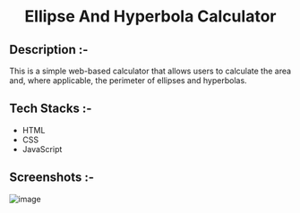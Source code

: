# <p align="center">Ellipse And Hyperbola Calculator</p>

## Description :-

This is a simple web-based calculator that allows users to calculate the area and, where applicable, the perimeter of ellipses and hyperbolas.

## Tech Stacks :-

- HTML
- CSS
- JavaScript

## Screenshots :-

![image](https://github.com/Rakesh9100/CalcDiverse/assets/73993775/1ce85307-ee90-4bec-81e6-a8fba092c342)
